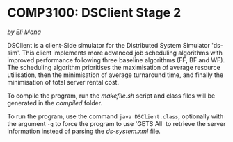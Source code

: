 # COMP3100: DSClient Stage 2

*by Eli Mana*


DSClient is a client-Side simulator for the Distributed System Simulator 'ds-sim'. This client implements more advanced job scheduling algorithms with improved performance following three baseline algorithms (FF, BF and WF). The scheduling algorithm prioritises the maximisation of average resource utilisation, then the minimisation of average turnaround time, and finally the minimisation of total server rental cost.

To compile the program, run the *makefile.sh* script and class files will be generated in the *compiled* folder.

To run the program, use the command `java DSClient.class`, optionally with the argument `-g` to force the program to use 'GETS All' to retrieve the server information instead of parsing the *ds-system.xml* file.